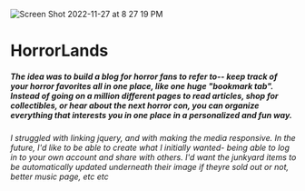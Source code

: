 ![Screen Shot 2022-11-27 at 8 27 19 PM](https://user-images.githubusercontent.com/101038786/204173170-7f89f645-9607-4cb6-bdca-87f2d4910c48.png)


# HorrorLands

##### The idea was to build a blog for horror fans to refer to-- keep track of your horror favorites all in one place, like one huge "bookmark tab". Instead of going on a million different pages to read articles, shop for collectibles, or hear about the next horror con, you can organize everything that interests you in one place in a personalized and fun way.


###### I struggled with linking jquery, and with making the media responsive. In the future, I'd like to be able to create what I initially wanted- being able to log in to your own account and share with others. I'd want the junkyard items to be automatically updated underneath their image if theyre sold out or not, better music page, etc etc
